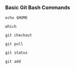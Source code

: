 ### Basic Git Bash Commands

```
echo $HOME

which

git checkout

git pull

git status

git add

```
